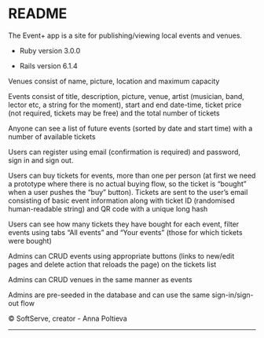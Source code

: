 # README
The Event+ app is a site for publishing/viewing local events
and venues.

* Ruby version 3.0.0

* Rails version 6.1.4

Venues consist of name, picture, location and maximum capacity

Events consist of title, description, picture, venue, artist (musician, band, lector etc, a string for the moment), start and end date-time, ticket price (not required, tickets may be free) and the total number of tickets

Anyone can see a list of future events (sorted by date and start time) with a number of available tickets

Users can register using email (confirmation is required) and password, sign in and sign out.

Users can buy tickets for events, more than one per person (at first we need a prototype where there is no actual buying flow, so the ticket is “bought” when a user pushes the “buy” button). Tickets are sent to the user’s email consisting of basic event information along with ticket ID (randomised human-readable string) and QR code with a unique long hash

Users can see how many tickets they have bought for each event, filter events using tabs “All events” and “Your events” (those for which tickets were bought)

Admins can CRUD events using appropriate buttons (links to new/edit pages and delete action that reloads the page) on the tickets list

Admins can CRUD venues in the same manner as events

Admins are pre-seeded in the database and can use the same sign-in/sign-out flow

© SoftServe, creator - Anna Poltieva
______________________________________________________________


